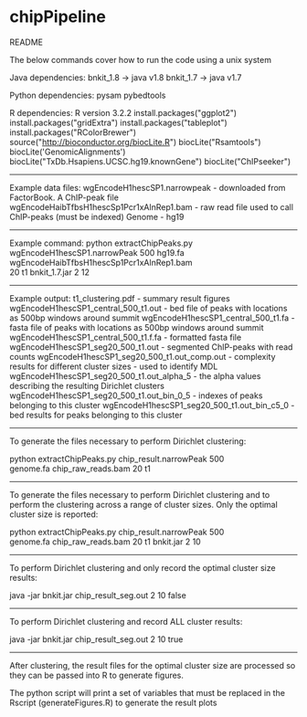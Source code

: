 # chipPipeline

README

The below commands cover how to run the code using a unix system

Java dependencies:
bnkit_1.8 -> java v1.8
bnkit_1.7 -> java v1.7

Python dependencies:
pysam
pybedtools

R dependencies:
R version 3.2.2
install.packages("ggplot2")
install.packages("gridExtra")
install.packages("tableplot")
install.packages("RColorBrewer")
source("http://bioconductor.org/biocLite.R")
biocLite("Rsamtools")
biocLite('GenomicAlignments')
biocLite("TxDb.Hsapiens.UCSC.hg19.knownGene")
biocLite("ChIPseeker")

-------------------------------------------------------------------------
Example data files:
wgEncodeH1hescSP1.narrowpeak - downloaded from FactorBook. A ChIP-peak file
wgEncodeHaibTfbsH1hescSp1Pcr1xAlnRep1.bam - raw read file used to call ChIP-peaks (must be indexed)
Genome - hg19

-------------------------------------------------------------------------
Example command:
python extractChipPeaks.py wgEncodeH1hescSP1.narrowPeak 500 hg19.fa \
wgEncodeHaibTfbsH1hescSp1Pcr1xAlnRep1.bam \
20 t1 bnkit_1.7.jar 2 12

-------------------------------------------------------------------------
Example output:
t1_clustering.pdf - summary result figures
wgEncodeH1hescSP1_central_500_t1.out - bed file of peaks with locations as 500bp windows around summit
wgEncodeH1hescSP1_central_500_t1.fa - fasta file of peaks with locations as 500bp windows around summit
wgEncodeH1hescSP1_central_500_t1.f.fa - formatted fasta file
wgEncodeH1hescSP1_seg20_500_t1.out - segmented ChIP-peaks with read counts
wgEncodeH1hescSP1_seg20_500_t1.out_comp.out - complexity results for different cluster sizes - used to identify MDL
wgEncodeH1hescSP1_seg20_500_t1.out_alpha_5 - the alpha values describing the resulting Dirichlet clusters
wgEncodeH1hescSP1_seg20_500_t1.out_bin_0_5 - indexes of peaks belonging to this cluster
wgEncodeH1hescSP1_seg20_500_t1.out_bin_c5_0 - bed results for peaks belonging to this cluster

-------------------------------------------------------------------------

To generate the files necessary to perform Dirichlet clustering:

python extractChipPeaks.py chip_result.narrowPeak 500 \
genome.fa chip_raw_reads.bam 20 t1 

-------------------------------------------------------------------------

To generate the files necessary to perform Dirichlet clustering and
to perform the clustering across a range of cluster sizes. Only
the optimal cluster size is reported:

python extractChipPeaks.py chip_result.narrowPeak 500 \
genome.fa chip_raw_reads.bam 20 t1 bnkit.jar 2 10

-------------------------------------------------------------------------

To perform Dirichlet clustering and only record the optimal cluster
size results:

java -jar bnkit.jar chip_result_seg.out 2 10 false

-------------------------------------------------------------------------

To perform Dirichlet clustering and record ALL cluster results:

java -jar bnkit.jar chip_result_seg.out 2 10 true

-------------------------------------------------------------------------

After clustering, the result files for the optimal cluster size
are processed so they can be passed into R to generate figures.

The python script will print a set of variables that must be replaced
in the Rscript (generateFigures.R) to generate the result plots
